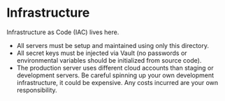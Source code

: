 # Infrastructure

Infrastructure as Code (IAC) lives here. 
- All servers must be setup and maintained using only this directory.
- All secret keys must be injected via Vault (no passwords or environmental variables should be initialized from source
code).
- The production server uses different cloud accounts than staging or development servers. Be careful spinning up your
own development infrastructure, it could be expensive. Any costs incurred are your own responsibility.
